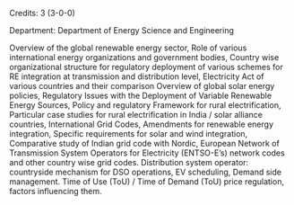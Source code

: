 Credits: 3 (3-0-0)

Department: Department of Energy Science and Engineering

Overview of the global renewable energy sector, Role of various international energy organizations and government bodies, Country wise organizational structure for regulatory deployment of various schemes for RE integration at transmission and distribution level, Electricity Act of various countries and their comparison Overview of global solar energy policies, Regulatory Issues with the Deployment of Variable Renewable Energy Sources, Policy and regulatory Framework for rural electrification, Particular case studies for rural electrification in India / solar alliance countries, International Grid Codes, Amendments for renewable energy integration, Specific requirements for solar and wind integration, Comparative study of Indian grid code with Nordic, European Network of Transmission System Operators for Electricity (ENTSO-E’s) network codes and other country wise grid codes. Distribution system operator: countryside mechanism for DSO operations, EV scheduling, Demand side management. Time of Use (ToU) / Time of Demand (ToU) price regulation, factors influencing them.